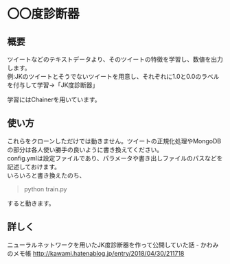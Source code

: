 # 〇〇度診断器
## 概要
ツイートなどのテキストデータより、そのツイートの特徴を学習し、数値を出力します。  
例:JKのツイートとそうでないツイートを用意し、それぞれに1.0と0.0のラベルを付与して学習→「JK度診断器」  
  
学習にはChainerを用いています。

## 使い方
これらをクローンしただけでは動きません。ツイートの正規化処理やMongoDBの部分は各人使い勝手の良いように書き換えてください。  
config.ymlは設定ファイルであり、パラメータや書き出しファイルのパスなどを記述しておけます。  
いろいろと書き換えたのち、

> python train.py

すると動きます。

## 詳しく
ニューラルネットワークを用いたJK度診断器を作って公開していた話 - かわみのメモ帳 http://kawami.hatenablog.jp/entry/2018/04/30/211718
